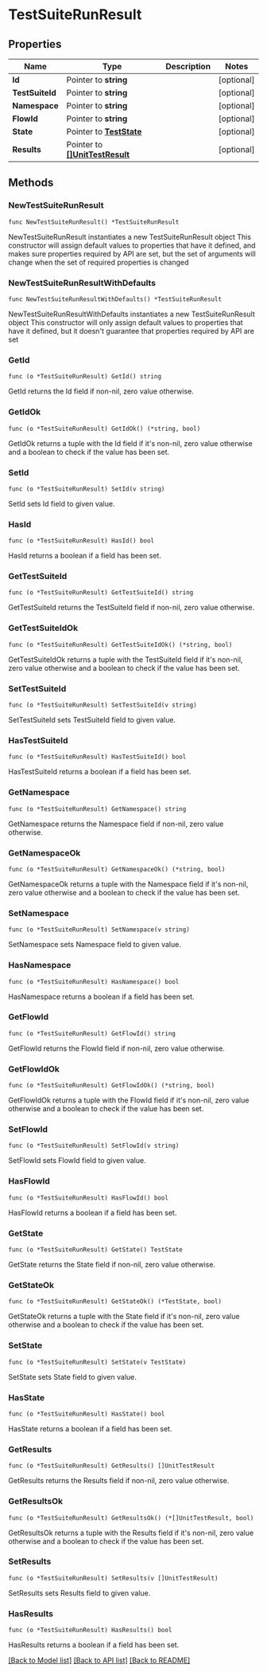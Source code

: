 # TestSuiteRunResult

## Properties

Name | Type | Description | Notes
------------ | ------------- | ------------- | -------------
**Id** | Pointer to **string** |  | [optional] 
**TestSuiteId** | Pointer to **string** |  | [optional] 
**Namespace** | Pointer to **string** |  | [optional] 
**FlowId** | Pointer to **string** |  | [optional] 
**State** | Pointer to [**TestState**](TestState.md) |  | [optional] 
**Results** | Pointer to [**[]UnitTestResult**](UnitTestResult.md) |  | [optional] 

## Methods

### NewTestSuiteRunResult

`func NewTestSuiteRunResult() *TestSuiteRunResult`

NewTestSuiteRunResult instantiates a new TestSuiteRunResult object
This constructor will assign default values to properties that have it defined,
and makes sure properties required by API are set, but the set of arguments
will change when the set of required properties is changed

### NewTestSuiteRunResultWithDefaults

`func NewTestSuiteRunResultWithDefaults() *TestSuiteRunResult`

NewTestSuiteRunResultWithDefaults instantiates a new TestSuiteRunResult object
This constructor will only assign default values to properties that have it defined,
but it doesn't guarantee that properties required by API are set

### GetId

`func (o *TestSuiteRunResult) GetId() string`

GetId returns the Id field if non-nil, zero value otherwise.

### GetIdOk

`func (o *TestSuiteRunResult) GetIdOk() (*string, bool)`

GetIdOk returns a tuple with the Id field if it's non-nil, zero value otherwise
and a boolean to check if the value has been set.

### SetId

`func (o *TestSuiteRunResult) SetId(v string)`

SetId sets Id field to given value.

### HasId

`func (o *TestSuiteRunResult) HasId() bool`

HasId returns a boolean if a field has been set.

### GetTestSuiteId

`func (o *TestSuiteRunResult) GetTestSuiteId() string`

GetTestSuiteId returns the TestSuiteId field if non-nil, zero value otherwise.

### GetTestSuiteIdOk

`func (o *TestSuiteRunResult) GetTestSuiteIdOk() (*string, bool)`

GetTestSuiteIdOk returns a tuple with the TestSuiteId field if it's non-nil, zero value otherwise
and a boolean to check if the value has been set.

### SetTestSuiteId

`func (o *TestSuiteRunResult) SetTestSuiteId(v string)`

SetTestSuiteId sets TestSuiteId field to given value.

### HasTestSuiteId

`func (o *TestSuiteRunResult) HasTestSuiteId() bool`

HasTestSuiteId returns a boolean if a field has been set.

### GetNamespace

`func (o *TestSuiteRunResult) GetNamespace() string`

GetNamespace returns the Namespace field if non-nil, zero value otherwise.

### GetNamespaceOk

`func (o *TestSuiteRunResult) GetNamespaceOk() (*string, bool)`

GetNamespaceOk returns a tuple with the Namespace field if it's non-nil, zero value otherwise
and a boolean to check if the value has been set.

### SetNamespace

`func (o *TestSuiteRunResult) SetNamespace(v string)`

SetNamespace sets Namespace field to given value.

### HasNamespace

`func (o *TestSuiteRunResult) HasNamespace() bool`

HasNamespace returns a boolean if a field has been set.

### GetFlowId

`func (o *TestSuiteRunResult) GetFlowId() string`

GetFlowId returns the FlowId field if non-nil, zero value otherwise.

### GetFlowIdOk

`func (o *TestSuiteRunResult) GetFlowIdOk() (*string, bool)`

GetFlowIdOk returns a tuple with the FlowId field if it's non-nil, zero value otherwise
and a boolean to check if the value has been set.

### SetFlowId

`func (o *TestSuiteRunResult) SetFlowId(v string)`

SetFlowId sets FlowId field to given value.

### HasFlowId

`func (o *TestSuiteRunResult) HasFlowId() bool`

HasFlowId returns a boolean if a field has been set.

### GetState

`func (o *TestSuiteRunResult) GetState() TestState`

GetState returns the State field if non-nil, zero value otherwise.

### GetStateOk

`func (o *TestSuiteRunResult) GetStateOk() (*TestState, bool)`

GetStateOk returns a tuple with the State field if it's non-nil, zero value otherwise
and a boolean to check if the value has been set.

### SetState

`func (o *TestSuiteRunResult) SetState(v TestState)`

SetState sets State field to given value.

### HasState

`func (o *TestSuiteRunResult) HasState() bool`

HasState returns a boolean if a field has been set.

### GetResults

`func (o *TestSuiteRunResult) GetResults() []UnitTestResult`

GetResults returns the Results field if non-nil, zero value otherwise.

### GetResultsOk

`func (o *TestSuiteRunResult) GetResultsOk() (*[]UnitTestResult, bool)`

GetResultsOk returns a tuple with the Results field if it's non-nil, zero value otherwise
and a boolean to check if the value has been set.

### SetResults

`func (o *TestSuiteRunResult) SetResults(v []UnitTestResult)`

SetResults sets Results field to given value.

### HasResults

`func (o *TestSuiteRunResult) HasResults() bool`

HasResults returns a boolean if a field has been set.


[[Back to Model list]](../README.md#documentation-for-models) [[Back to API list]](../README.md#documentation-for-api-endpoints) [[Back to README]](../README.md)


